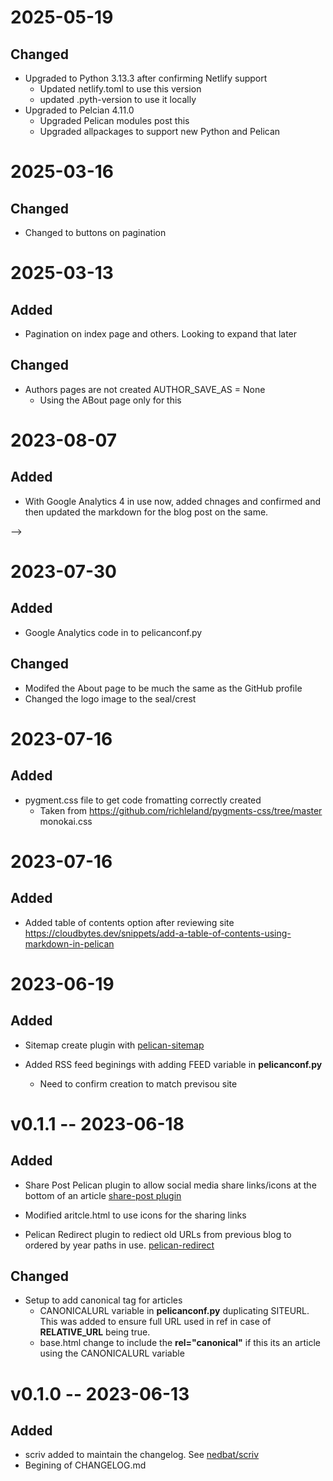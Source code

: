 
# 2025-05-19

## Changed

- Upgraded to Python 3.13.3 after confirming Netlify support
  - Updated netlify.toml to use this version
  - updated .pyth-version to use it locally
- Upgraded to Pelcian 4.11.0
  - Upgraded Pelican modules post this
  - Upgraded allpackages to support new Python and Pelican

# 2025-03-16

## Changed

- Changed to buttons on pagination

# 2025-03-13

## Added

- Pagination on index page and others.  Looking to expand that later

## Changed

- Authors pages are not created AUTHOR_SAVE_AS = None
  - Using the ABout page only for this

# 2023-08-07

## Added

- With Google Analytics 4 in use now, added chnages and confirmed and then updated the markdown for the blog post on the same.

-->

# 2023-07-30

## Added

- Google Analytics code in to pelicanconf.py

## Changed

- Modifed the About page to be much the same as the GitHub profile
- Changed the logo image to the seal/crest

# 2023-07-16

## Added

- pygment.css file to get code fromatting correctly created
    - Taken from https://github.com/richleland/pygments-css/tree/master  monokai.css

# 2023-07-16

## Added

- Added table of contents option after reviewing site
   https://cloudbytes.dev/snippets/add-a-table-of-contents-using-markdown-in-pelican

# 2023-06-19

## Added

- Sitemap create plugin with [pelican-sitemap](https://github.com/pelican-plugins/sitemap)

- Added RSS feed beginings with adding FEED variable in **pelicanconf.py**
  - Need to confirm creation to match previsou site

# v0.1.1 -- 2023-06-18

## Added

- Share Post Pelican plugin to allow social media share links/icons at the bottom of an article [share-post plugin](https://github.com/pelican-plugins/share-post)
- Modified aritcle.html to use icons for the sharing links

- Pelican Redirect plugin to rediect old URLs from previous blog to ordered by year paths in use. [pelican-redirect](https://github.com/slinkp/pelican-redirect)

## Changed

- Setup to add canonical tag for articles
  - CANONICALURL variable in **pelicanconf.py** duplicating SITEURL.  This was added to ensure full URL used in ref in case of **RELATIVE_URL** being true.
  - base.html change to include the **rel="canonical"** if this its an article using the CANONICALURL variable

# v0.1.0 -- 2023-06-13

## Added

- scriv added to maintain the changelog. See [nedbat/scriv](https://github.com/nedbat/scriv)
- Begining of CHANGELOG.md
